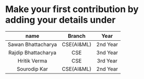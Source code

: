# Make your first contribution by adding your details under
| name | Branch | Year|
|:---:|:---:|:---:|
| Sawan Bhattacharya | CSE(AI&ML) | 2nd Year| 
| Rajdip Bhattacharya | CSE | 3nd Year|
| Hritik Verma | CSE | 3rd Year |
| Sourodip Kar|  CSE(AI&ML) | 2nd Year|

